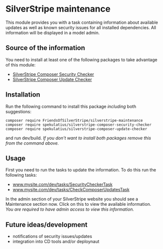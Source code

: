# SilverStripe maintenance

This module provides you with a task containing information about available updates as well as known security issues for all installed dependencies. All information will be displayed in a model admin.

## Source of the information

You need to install at least one of the following packages to take advantage of this module:

* [SilverStripe Composer Security Checker](https://github.com/spekulatius/silverstripe-composer-security-checker)
* [SilverStripe Composer Update Checker](https://github.com/spekulatius/silverstripe-composer-update-checker)

## Installation

Run the following command to install this package *including* both suggestions:

   ```
   composer require FriendsOfSilverStripe/silverstripe-maintenance
   composer require spekulatius/silverstripe-composer-security-checker
   composer require spekulatius/silverstripe-composer-update-checker
   ```

and run dev/build. *If you don't want to install both packages remove this from the command above.*

## Usage

First you need to run the tasks to update the information. To do this run the following tasks:

* www.mysite.com/dev/tasks/SecurityCheckerTask
* www.mysite.com/dev/tasks/CheckComposerUpdatesTask

In the admin section of your SilverStripe website you should see a Maintenance section now. Click on this to view the available information. *You are required to have admin access to view this information.*

## Future ideas/development

* notifications of security issues/updates
* integration into CD tools and/or deploynaut
